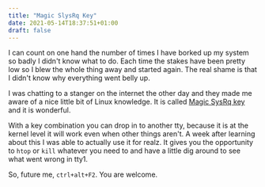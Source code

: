 ```yaml
---
title: "Magic SlysRq Key"
date: 2021-05-14T18:37:51+01:00
draft: false
---
```


I can count on one hand the number of times I have borked up my system so badly I didn't know what to do. Each time the stakes have been pretty low so I blew the whole thing away and started again. The real shame is that I didn't know why everything went belly up.

I was chatting to a stanger on the internet the other day and they made me aware of a nice little bit of Linux knowledge. It is called [Magic SysRq key](https://en.wikipedia.org/wiki/Magic_SysRq_key) and it is wonderful.

With a key combination you can drop in to another tty, because it is at the kernel level it will work even when other things aren't. A week after learning about this I was able to actually use it for realz. It gives you the opportunity to `htop` or `kill` whatever you need to and have a little dig around to see what went wrong in tty1.

So, future me, `ctrl+alt+F2`. You are welcome.



